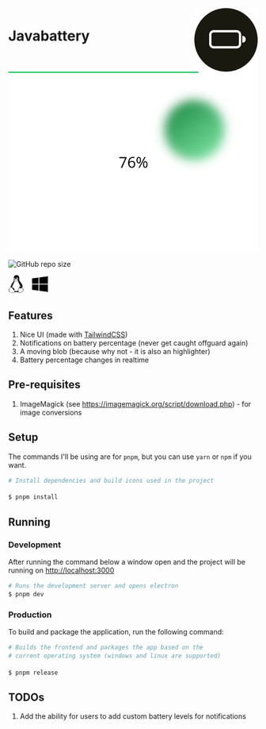 <img src="build/icon.svg" width=128 align="right" />

# Javabattery

![Preview](./docs/preview.png)

![GitHub repo size](https://img.shields.io/github/repo-size/OyewoleOyedeji/javabattery?color=%23191910&label=Repository%20size&logo=Github&style=for-the-badge)

<img src="docs/linux.svg" width="32" />
<div style="padding-right: 0.5rem; display: inline-block"></div>
<img src="docs/windows.svg" width="32" />

## Features

1. Nice UI (made with [TailwindCSS](https://tailwind.css))
2. Notifications on battery percentage (never get caught offguard again)
3. A moving blob (because why not - it is also an highlighter)
4. Battery percentage changes in realtime

## Pre-requisites

1. ImageMagick (see <https://imagemagick.org/script/download.php>) - for image conversions

## Setup

The commands I'll be using are for `pnpm`, but you can use `yarn` or `npm` if you want.

```bash
# Install dependencies and build icons used in the project

$ pnpm install
```

## Running

### Development

After running the command below a window open and the project will be running on <http://localhost:3000>

```bash
# Runs the development server and opens electron
$ pnpm dev
```

### Production

To build and package the application, run the following command:

```bash
# Builds the frontend and packages the app based on the
# current operating system (windows and linux are supported)

$ pnpm release
```

## TODOs

1. Add the ability for users to add custom battery levels for notifications
